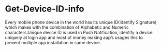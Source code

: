 # Get-Device-ID-info
 Every mobile phone device in the world has its unique ID(Identify Signature) which makes with the combination of Alphabetic and Numeric characters.Unique device ID is used in Push Notification, identify a device uniquely at login app and most of money making app’s usages this to prevent multiple app installation in same device.
